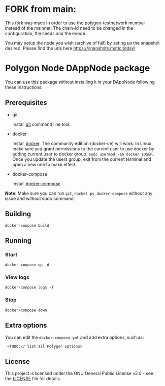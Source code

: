 # FORK from main:

This fork was made in order to use the polygon-testnetwork mumbai instead of the mainnet. The chain-id need to be changed in the configuration, the seeds and the enode.

You may setup the node you wish (archive of full) by seting up the snapshot desired. Please find the urls here https://snapshots.matic.today/


# Polygon Node DAppNode package

You can use this package without installing it in your DAppNode following these instructions:

## Prerequisites

- git

  Install [git](https://git-scm.com/book/en/v2/Getting-Started-Installing-Git) command line tool.

- docker

  Install [docker](https://docs.docker.com/engine/installation). The community edition (docker-ce) will work. In Linux make sure you grant permissions to the current user to use docker by adding current user to docker group, `sudo usermod -aG docker $USER`. Once you update the users group, exit from the current terminal and open a new one to make effect.

- docker-compose

  Install [docker-compose](https://docs.docker.com/compose/install)

**Note**: Make sure you can run `git`, `docker ps`, `docker-compose` without any issue and without sudo command.

## Building

`docker-compose build`

## Running

### Start

`docker-compose up -d`

### View logs

`docker-compose logs -f`

### Stop

`docker-compose down`

## Extra options

You can edit the `docker-compose.yml` and add extra options, such as:
```
 <TODO:// list all Polygon options>
```

## License

This project is licensed under the GNU General Public License v3.0 - see the [LICENSE](LICENSE) file for details
